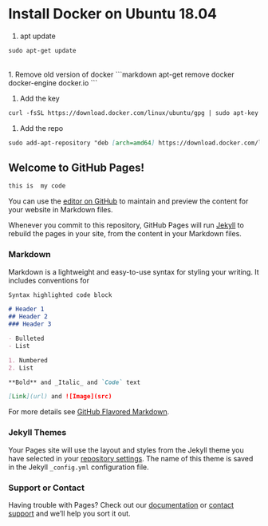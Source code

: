 # Install Docker on Ubuntu 18.04

1. apt update
```markdown
sudo apt-get update
```
<br>
1. Remove old version of docker
```markdown
apt-get remove docker docker-engine docker.io
```

1. Add the key
```markdown
curl -fsSL https://download.docker.com/linux/ubuntu/gpg | sudo apt-key add -
```

1. Add the repo
```markdown
sudo add-apt-repository "deb [arch=amd64] https://download.docker.com/linux/ubuntu $(lsb_release -cs) stable"
```



## Welcome to GitHub Pages!
```markdown
this is  my code
```
You can use the [editor on GitHub](https://github.com/onkpannu/dok_docker/edit/master/README.md) to maintain and preview the content for your website in Markdown files.

Whenever you commit to this repository, GitHub Pages will run [Jekyll](https://jekyllrb.com/) to rebuild the pages in your site, from the content in your Markdown files.

### Markdown

Markdown is a lightweight and easy-to-use syntax for styling your writing. It includes conventions for

```markdown
Syntax highlighted code block

# Header 1
## Header 2
### Header 3

- Bulleted
- List

1. Numbered
2. List

**Bold** and _Italic_ and `Code` text

[Link](url) and ![Image](src)
```

For more details see [GitHub Flavored Markdown](https://guides.github.com/features/mastering-markdown/).

### Jekyll Themes

Your Pages site will use the layout and styles from the Jekyll theme you have selected in your [repository settings](https://github.com/onkpannu/dok_docker/settings). The name of this theme is saved in the Jekyll `_config.yml` configuration file.

### Support or Contact

Having trouble with Pages? Check out our [documentation](https://help.github.com/categories/github-pages-basics/) or [contact support](https://github.com/contact) and we’ll help you sort it out.
